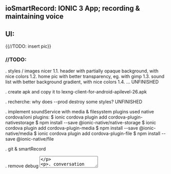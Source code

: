 ## ioSmartRecord: IONIC 3 App; recording & maintaining voice

## UI:

{{//TODO: insert pic}}

### //TODO:

. styles / images nicer
    1.1. header with partially opaque background, with nice colors
    1.2. home pic with better transparency, eg. with gimp
    1.3. sound list with better background gradient, with nice colors
    1.4. ...
    UNFINISHED

. create apk and copy it to lexng-client-for-android-apilevel-26.apk

. recherche: why does --prod destroy some styles?
    UNFINISHED

. implement soundService with media & filesystem plugins
	used native cordova/ioni plugins:
    $ ionic cordova plugin add cordova-plugin-nativestorage
    $ npm install --save @ionic-native/native-storage
    $ ionic cordova plugin add cordova-plugin-media
    $ npm install --save @ionic-native/media
    $ ionic cordova plugin add cordova-plugin-file
    $ npm install --save @ionic-native/file

. git & smartRecord

. remove debug <textarea>

. conversation tab

. settings tab: configure min & max recording length

. soundlist: track by name & animation

. replace onIonViewEnter code into ngOnInit

. soundList: show size

. soundService: use wav & MONO

. name area: factor out into its own component

. rename pipe to Fn2Ts

. onPlaySound: just stop if same(=now playing) sound clicked again

. replace About icon
